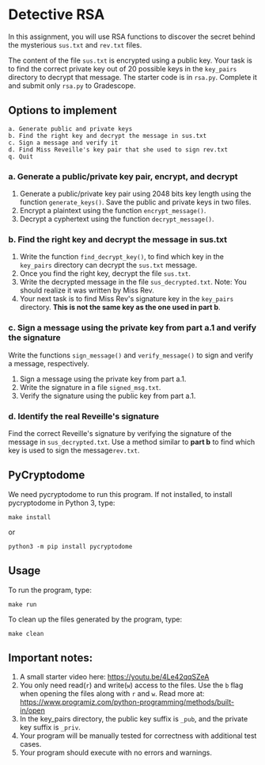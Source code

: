# Detective RSA

In this assignment, you will use RSA functions to discover the secret behind the mysterious `sus.txt` and `rev.txt` files.

The content of the file `sus.txt` is encrypted using a public key. Your task is to find the correct
private key out of 20 possible keys in the `key_pairs` directory to decrypt that message.
The starter code is in `rsa.py`. Complete it and submit only `rsa.py` to Gradescope.

## Options to implement

```
a. Generate public and private keys 
b. Find the right key and decrypt the message in sus.txt 
c. Sign a message and verify it 
d. Find Miss Reveille's key pair that she used to sign rev.txt 
q. Quit 
```

### a. Generate a public/private key pair, encrypt, and decrypt
1. Generate a public/private key pair using 2048 bits key length using the function `generate_keys()`. Save the public and private keys in two files.
1. Encrypt a plaintext using the function `encrypt_message()`.
1. Decrypt a cyphertext using the function `decrypt_message()`.

### b. Find the right key and decrypt the message in sus.txt

1. Write the function `find_decrypt_key()`, to find which key in the `key_pairs` directory can decrypt the `sus.txt` message.
1. Once you find the right key, decrypt the file `sus.txt`. 
1. Write the decrypted message in the file `sus_decrypted.txt`. Note: You should realize it was written by Miss Rev.
1. Your next task is to find Miss Rev's signature key in the `key_pairs` directory. **This is not the same key as the one used in part b**.

### c. Sign a message using the private key from part a.1 and verify the signature

Write the functions `sign_message()` and `verify_message()` to sign and verify a message, respectively.
1. Sign a message using the private key from part a.1.
1. Write the signature in a file `signed_msg.txt`.
1. Verify the signature using the public key from part a.1.

### d. Identify the real Reveille's signature
Find the correct Reveille's signature by verifying the signature of the message in `sus_decrypted.txt`.
Use a method similar to **part b** to find which key is used to sign the message`rev.txt`.

## PyCryptodome
We need pycryptodome to run this program. If not installed, to install pycryptodome in Python 3, type:
```
make install
```
or
```
python3 -m pip install pycryptodome
```

## Usage
To run the program, type:

```
make run
```

To clean up the files generated by the program, type:

```
make clean
```

## Important notes:
1. A small starter video here: https://youtu.be/4Le42qqSZeA
2. You only need read(`r`) and write(`w`) access to the files. Use the `b` flag when opening the files along with `r` and `w`. Read more at: https://www.programiz.com/python-programming/methods/built-in/open
3. In the key_pairs directory, the public key suffix is `_pub`, and the private key suffix is `_priv`.
4. Your program will be manually tested for correctness with additional test cases.
5. Your program should execute with no errors and warnings.
